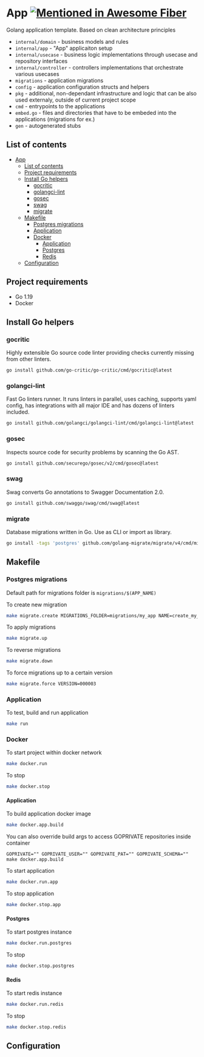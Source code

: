 # App [![Mentioned in Awesome Fiber](https://awesome.re/mentioned-badge-flat.svg)](https://github.com/gofiber/awesome-fiber)

Golang application template. Based on clean architecture principles
- `internal/domain` - business models and rules
- `internal/app` - "App" applicaiton setup
- `internal/usecase` - business logic implementations through usecase and repository interfaces
- `internal/controller` - controllers implementations that orchestrate various usecases
- `migrations` - application migrations
- `config` - application configuration structs and helpers
- `pkg` - additional, non-dependant infrastructure and logic that can be also used externaly, outside of current project scope
- `cmd` - entrypoints to the applications
- `embed.go` - files and directories that have to be embeded into the applications (migrations for ex.)
- `gen` - autogenerated stubs
## List of contents
- [App ](#app-)
  - [List of contents](#list-of-contents)
  - [Project requirements](#project-requirements)
  - [Install Go helpers](#install-go-helpers)
    - [gocritic](#gocritic)
    - [golangci-lint](#golangci-lint)
    - [gosec](#gosec)
    - [swag](#swag)
    - [migrate](#migrate)
  - [Makefile](#makefile)
    - [Postgres migrations](#postgres-migrations)
    - [Application](#application)
    - [Docker](#docker)
      - [Application](#application-1)
      - [Postgres](#postgres)
      - [Redis](#redis)
  - [Configuration](#configuration)
## Project requirements
- Go 1.19
- Docker
## Install Go helpers
### gocritic
Highly extensible Go source code linter providing checks currently missing from other linters.
```bash
go install github.com/go-critic/go-critic/cmd/gocritic@latest
```
### golangci-lint
Fast Go linters runner. It runs linters in parallel, uses caching, supports yaml config, has integrations with all major IDE and has dozens of linters included.
```bash
go install github.com/golangci/golangci-lint/cmd/golangci-lint@latest
```
### gosec
Inspects source code for security problems by scanning the Go AST.
```bash
go install github.com/securego/gosec/v2/cmd/gosec@latest
```
### swag
Swag converts Go annotations to Swagger Documentation 2.0.
```bash
go install github.com/swaggo/swag/cmd/swag@latest
```
### migrate
Database migrations written in Go. Use as CLI or import as library.
```bash
go install -tags 'postgres' github.com/golang-migrate/migrate/v4/cmd/migrate@latest
```
## Makefile
### Postgres migrations
Default path for migrations folder is `migrations/$(APP_NAME)`

To create new migration
```bash
make migrate.create MIGRATIONS_FOLDER=migrations/my_app NAME=create_my_table
```
To apply migrations
```bash
make migrate.up
```
To reverse migrations
```bash
make migrate.down
```
To force migrations up to a certain version
```bash
make migrate.force VERSION=000003
```
### Application
To test, build and run application
```bash
make run
```
### Docker
To start project within docker network
```bash
make docker.run
```
To stop
```bash
make docker.stop
```
#### Application
To build application docker image
```bash
make docker.app.build
```
You can also override build args to access GOPRIVATE repositories inside container
```
GOPRIVATE="" GOPRIVATE_USER="" GOPRIVATE_PAT="" GOPRIVATE_SCHEMA="" make docker.app.build
```
To start application
```bash
make docker.run.app
```
To stop application
```bash
make docker.stop.app
```
#### Postgres
To start postgres instance
```bash
make docker.run.postgres
```
To stop
```bash
make docker.stop.postgres
```
#### Redis
To start redis instance
```bash
make docker.run.redis
```
To stop
```bash
make docker.stop.redis
```
## Configuration
